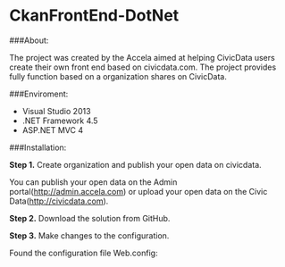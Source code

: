 CkanFrontEnd-DotNet
===================

###About:

  The project was created by the Accela aimed at helping CivicData users create their own front end based on             civicdata.com.
  The project provides fully function based on a organization shares on CivicData. 

###Enviroment:
* Visual Studio 2013
* .NET Framework 4.5
* ASP.NET MVC 4
  

###Installation:

 __Step 1.__ Create organization and  publish your open data on civicdata.
  
You can publish your open data on the Admin portal(http://admin.accela.com) or upload your open data on the Civic   Data(http://civicdata.com). 

 __Step 2.__ Download the solution from GitHub.
  
 __Step 3.__ Make changes to the configuration.
  
Found the configuration file Web.config:
    
    

